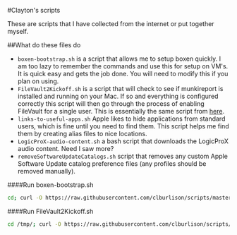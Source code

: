 #Clayton's scripts

These are scripts that I have collected from the internet or put together myself.


##What do these files do
* ``boxen-bootstrap.sh`` is a script that allows me to setup boxen quickly. I am too lazy to remember the commands and use this for setup on VM's. It is quick easy and gets the job done. You will need to modify this if you plan on using.  
* ``FileVault2Kickoff.sh`` is a script that will check to see if munkireport is installed and running on your Mac. If so and everything is configured correctly this script will then go through the process of enabling FileVault for a single user. This is essentially the same script from [here](https://github.com/munkireport/munkireport-php/blob/master/app/modules/filevault_escrow/script/Sample%20FileVault2%20Kickoff%20Script.sh).  
* ``links-to-useful-apps.sh`` Apple likes to hide applications from standard users, which is fine until you need to find them. This script helps me find them by creating alias files to nice locations.  
* ``LogicProX-audio-content.sh`` a bash script that downloads the LogicProX audio content. Need I saw more?  
* ``removeSoftwareUpdateCatalogs.sh`` script that removes any custom Apple Software Update catalog preference files (any profiles should be removed manually).



####Run boxen-bootstrap.sh
```bash
cd; curl -O https://raw.githubusercontent.com/clburlison/scripts/master/boxen-bootstrap.sh ; chmod 700 boxen-bootstrap.sh; ./boxen-bootstrap.sh
```

####Run FileVault2Kickoff.sh
```bash
cd /tmp/; curl -O https://raw.githubusercontent.com/clburlison/scripts/master/FileVault2Kickoff.sh ; chmod 700 FileVault2Kickoff.sh; ./FileVault2Kickoff.sh
```
